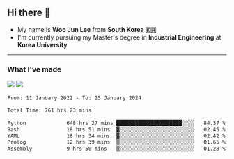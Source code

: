 ## Hi there 👋

- My name is **Woo Jun Lee** from **South Korea 🇰🇷**
- I'm currently pursuing my Master's degree in **Industrial Engineering** at **Korea University**

---

### What I've made

<a href="https://share.streamlit.io/tomtom1103/kuiai_hackathon_2022/main/JL_app.py"><img src="https://img.shields.io/badge/Journey Lee-161B22?style=for-the-badge&logo=streamlit&logoColor=FF4B4B"/></a> <a href="https://jeon-100.github.io/Dangzang/"><img src="https://img.shields.io/badge/당신을 위한 장학금, 당장!-161B22?style=for-the-badge&logo=react&logoColor=#61DAFB"/></a>

<!--START_SECTION:waka-->

```txt
From: 11 January 2022 - To: 25 January 2024

Total Time: 761 hrs 23 mins

Python             648 hrs 27 mins █████████████████████░░░░   84.37 %
Bash               18 hrs 51 mins  ▓░░░░░░░░░░░░░░░░░░░░░░░░   02.45 %
YAML               18 hrs 34 mins  ▓░░░░░░░░░░░░░░░░░░░░░░░░   02.42 %
Prolog             12 hrs 39 mins  ▒░░░░░░░░░░░░░░░░░░░░░░░░   01.65 %
Assembly           9 hrs 50 mins   ▒░░░░░░░░░░░░░░░░░░░░░░░░   01.28 %
```

<!--END_SECTION:waka-->
